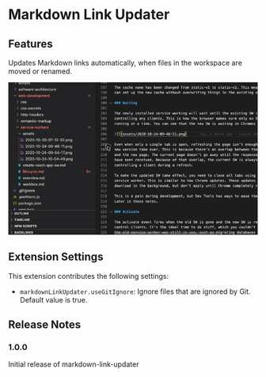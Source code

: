 # Markdown Link Updater

## Features

Updates Markdown links automatically, when files in the workspace are moved or renamed.

![demo](images/demo.gif)

## Extension Settings

This extension contributes the following settings:

- `markdownLinkUpdater.useGitIgnore`: Ignore files that are ignored by Git. Default value is true.

## Release Notes

### 1.0.0

Initial release of markdown-link-updater
